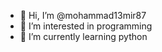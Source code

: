- 👋 Hi, I’m @mohammad13mir87
- 👀 I’m interested in programming
- 🌱 I’m currently learning python

<!---
mohammad13mir87/mohammad13mir87 is a ✨ special ✨ repository because its `README.md` (this file) appears on your GitHub profile.
You can click the Preview link to take a look at your changes.
--->
